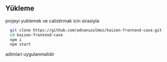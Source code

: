 ## Yükleme 

projeyi yuklemek ve calistirmak icin sirasiyla 

```bash 
  git clone https://github.com/adnanuzulmez/kaizen-frontend-case.git
  cd kaizen-frontend-case
  npm i
  npm start
```
adimlari uygulanmalidir    
